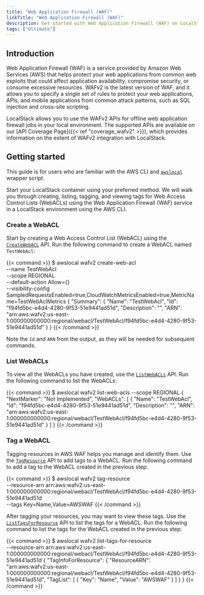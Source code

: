 ```yaml
---
title: "Web Application Firewall (WAF)"
linkTitle: "Web Application Firewall (WAF)"
description: Get started with Web Application Firewall (WAF) on LocalStack
tags: ["Ultimate"]
---
```


## Introduction

Web Application Firewall (WAF) is a service provided by Amazon Web Services (AWS) that helps protect your web applications from common web exploits that could affect application availability, compromise security, or consume excessive resources.
WAFv2 is the latest version of WAF, and it allows you to specify a single set of rules to protect your web applications, APIs, and mobile applications from common attack patterns, such as SQL injection and cross-site scripting.

LocalStack allows you to use the WAFv2 APIs for offline web application firewall jobs in your local environment.
The supported APIs are available on our [API Coverage Page]({{< ref "coverage_wafv2" >}}), which provides information on the extent of WAFv2 integration with LocalStack.

## Getting started

This guide is for users who are familiar with the AWS CLI and [`awslocal`](https://github.com/localstack/awscli-local) wrapper script.

Start your LocalStack container using your preferred method.
We will walk you through creating, listing, tagging, and viewing tags for Web Access Control Lists (WebACLs) using the Web Application Firewall (WAF) service in a LocalStack environment using the AWS CLI.

### Create a WebACL

Start by creating a Web Access Control List (WebACL) using the [`CreateWebACL`](https://docs.aws.amazon.com/waf/latest/APIReference/API_CreateWebACL.html) API.
Run the following command to create a WebACL named `TestWebAcl`:

{{< command >}}
$ awslocal wafv2 create-web-acl \
    --name TestWebAcl \
    --scope REGIONAL \
    --default-action Allow={} \
    --visibility-config SampledRequestsEnabled=true,CloudWatchMetricsEnabled=true,MetricName=TestWebAclMetrics
<disable-copy>
{
    "Summary": {
        "Name": "TestWebAcl",
        "Id": "f94fd5bc-e4d4-4280-9f53-51e9441ad51d",
        "Description": "",
        "ARN": "arn:aws:wafv2:us-east-1:000000000000:regional/webacl/TestWebAcl/f94fd5bc-e4d4-4280-9f53-51e9441ad51d"
    }
}
</disable-copy>
{{< /command >}}

Note the `Id` and `ARN` from the output, as they will be needed for subsequent commands.

### List WebACLs

To view all the WebACLs you have created, use the [`ListWebACLs`](https://docs.aws.amazon.com/waf/latest/APIReference/API_ListWebACLs.html) API.
Run the following command to list the WebACLs:

{{< command >}}
$ awslocal wafv2 list-web-acls --scope REGIONAL
<disable-copy>
{
    "NextMarker": "Not Implemented",
    "WebACLs": [
        {
            "Name": "TestWebAcl",
            "Id": "f94fd5bc-e4d4-4280-9f53-51e9441ad51d",
            "Description": "",
            "ARN": "arn:aws:wafv2:us-east-1:000000000000:regional/webacl/TestWebAcl/f94fd5bc-e4d4-4280-9f53-51e9441ad51d"
        }
    ]
}
</disable-copy>
{{< /command >}}

### Tag a WebACL

Tagging resources in AWS WAF helps you manage and identify them.
Use the [`TagResource`](https://docs.aws.amazon.com/waf/latest/APIReference/API_TagResource.html) API to add tags to a WebACL.
Run the following command to add a tag to the WebACL created in the previous step:

{{< command >}}
$ awslocal wafv2 tag-resource \
    --resource-arn arn:aws:wafv2:us-east-1:000000000000:regional/webacl/TestWebAcl/f94fd5bc-e4d4-4280-9f53-51e9441ad51d \
    --tags Key=Name,Value=AWSWAF
{{< /command >}}

After tagging your resources, you may want to view these tags.
Use the [`ListTagsForResource`](https://docs.aws.amazon.com/waf/latest/APIReference/API_ListTagsForResource.html) API to list the tags for a WebACL.
Run the following command to list the tags for the WebACL created in the previous step:

{{< command >}}
$ awslocal wafv2 list-tags-for-resource \
    --resource-arn arn:aws:wafv2:us-east-1:000000000000:regional/webacl/TestWebAcl/f94fd5bc-e4d4-4280-9f53-51e9441ad51d
<disable-copy>
{
    "TagInfoForResource": {
        "ResourceARN": "arn:aws:wafv2:us-east-1:000000000000:regional/webacl/TestWebAcl/f94fd5bc-e4d4-4280-9f53-51e9441ad51d",
        "TagList": [
            {
                "Key": "Name",
                "Value": "AWSWAF"
            }
        ]
    }
}
</disable-copy>
{{< /command >}}
